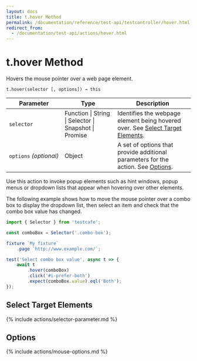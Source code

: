 ```yaml
---
layout: docs
title: t.hover Method
permalink: /documentation/reference/test-api/testcontroller/hover.html
redirect_from:
  - /documentation/test-api/actions/hover.html
---
```

# t.hover Method

Hovers the mouse pointer over a web page element.

```text
t.hover(selector [, options]) → this
```

Parameter              | Type                                              | Description
---------------------- | ------------------------------------------------- | -----------------------------------------------------------------------------------------------------------------------
`selector`             | Function &#124; String &#124; Selector &#124; Snapshot &#124; Promise | Identifies the webpage element being hovered over. See [Select Target Elements](#select-target-elements).
`options`&#160;*(optional)* | Object                                            | A set of options that provide additional parameters for the action. See [Options](#options).

Use this action to invoke popup elements such as hint windows, popup menus or dropdown lists that appear when hovering over other elements.

The following example shows how to move the mouse pointer over a combo box to display the dropdown list,
then select an item and check that the combo box value has changed.

```js
import { Selector } from 'testcafe';

const comboBox = Selector('.combo-box');

fixture `My fixture`
    .page `http://www.example.com/`;

test('Select combo box value', async t => {
    await t
        .hover(comboBox)
        .click('#i-prefer-both')
        .expect(comboBox.value).eql('Both');
});
```

## Select Target Elements

{% include actions/selector-parameter.md %}

## Options

{% include actions/mouse-options.md %}
